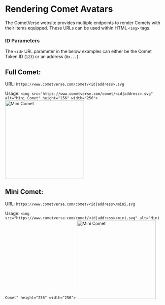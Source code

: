 # Rendering Comet Avatars

The CometVerse website provides multiple endpoints to render Comets with their items equipped. These URLs can be used within HTML `<img>` tags.

### ID Parameters
The `<id>` URL parameter in the below examples can either be the Comet Token ID (`123`) or an address (`0x...`).

## Full Comet:
URL: `https://www.cometverse.com/comet/<id|address>.svg`

Usage: `<img src="https://www.cometverse.com/comet/<id|address>.svg" alt="Mini Comet" height="256" width="256">`
<img src="https://www.cometverse.com/comet/1.svg" alt="Mini Comet" height="256" width="256">

## Mini Comet:
URL: `https://www.cometverse.com/comet/<id|address>/mini.svg`

Usage: `<img src="https://www.cometverse.com/comet/<id|address>/mini.svg" alt="Mini Comet" height="256" width="256">`
<img src="https://www.cometverse.com/comet/1/mini.svg" alt="Mini Comet" height="256" width="256">
